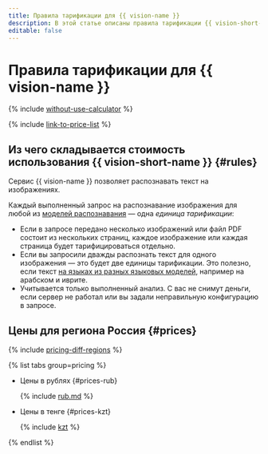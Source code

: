 ```yaml
---
title: Правила тарификации для {{ vision-name }}
description: В этой статье описаны правила тарификации {{ vision-short-name }}.
editable: false
---
```


# Правила тарификации для {{ vision-name }}



{% include [without-use-calculator](../_includes/pricing/without-use-calculator.md) %}

{% include [link-to-price-list](../_includes/pricing/link-to-price-list.md) %}

## Из чего складывается стоимость использования {{ vision-short-name }} {#rules}

Сервис {{ vision-name }} позволяет распознавать текст на изображениях.

Каждый выполненный запрос на распознавание изображения для любой из [моделей распознавания](concepts/ocr/index.md#models) — одна _единица тарификации_:

* Если в запросе передано несколько изображений или файл PDF состоит из нескольких страниц, каждое изображение или каждая страница будет тарифицироваться отдельно.
* Если вы запросили дважды распознать текст для одного изображения — это будет две единицы тарификации. Это полезно, если текст [на языках из разных языковых моделей](./concepts/ocr/supported-languages.md), например на арабском и иврите.
* Учитывается только выполненный анализ. С вас не снимут деньги, если сервер не работал или вы задали неправильную конфигурацию в запросе.

## Цены для региона Россия {#prices}

{% include [pricing-diff-regions](../_includes/pricing-diff-regions.md) %}


{% list tabs group=pricing %}

- Цены в рублях {#prices-rub}

  {% include [rub.md](../_pricing/vision/rub.md) %}

- Цены в тенге {#prices-kzt}

  {% include [kzt](../_pricing/vision/kzt.md) %}

{% endlist %}


